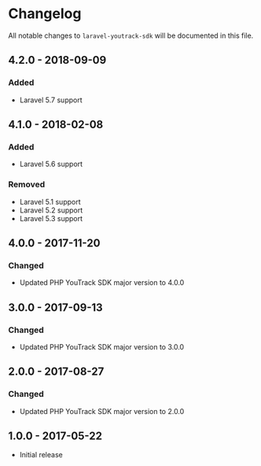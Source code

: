 # Changelog

All notable changes to `laravel-youtrack-sdk` will be documented in this file.

## 4.2.0 - 2018-09-09

### Added

- Laravel 5.7 support

## 4.1.0 - 2018-02-08

### Added

- Laravel 5.6 support

### Removed

- Laravel 5.1 support
- Laravel 5.2 support
- Laravel 5.3 support

## 4.0.0 - 2017-11-20

### Changed

- Updated PHP YouTrack SDK major version to 4.0.0

## 3.0.0 - 2017-09-13

### Changed

- Updated PHP YouTrack SDK major version to 3.0.0

## 2.0.0 - 2017-08-27

### Changed

- Updated PHP YouTrack SDK major version to 2.0.0

## 1.0.0 - 2017-05-22

- Initial release
